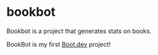 # bookbot
Bookbot is a project that generates stats on books.

BookBot is my first [Boot.dev](https://www.boot.dev) project!

